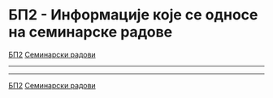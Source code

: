 # БП2 - Информације које се односе на семинарске радове

[БП2](../../README.md) [Семинарски радови](../README.md)

---

---  

[БП2](../../README.md) [Семинарски радови](../README.md)